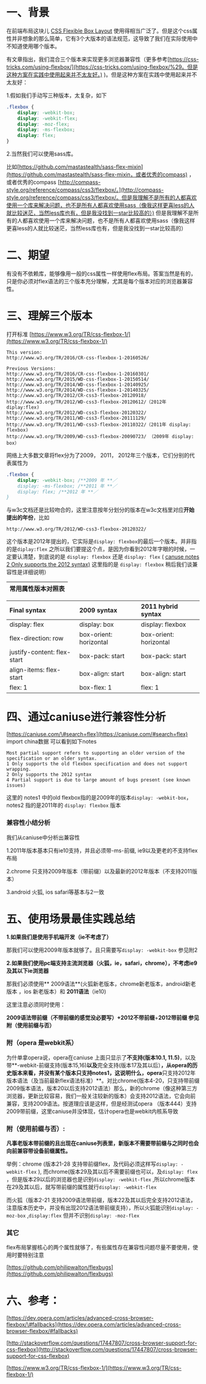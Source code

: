 # 一、背景

在前端布局这块儿 [CSS Flexible Box Layout](https://www.w3.org/TR/css-flexbox-1/) 使用得相当广泛了。但是这个css属性并非想象的那么简单，它有3个大版本的语法规范，这导致了我们在实际使用中不知道使用哪个版本。

有文章指出，我们混合三个版本来实现更多浏览器兼容性（更多参考[https://css-tricks.com/using-flexbox/](https://css-tricks.com/using-flexbox/%29。但是这种方案在实践中使用起来并不太友好。) \)。但是这种方案在实践中使用起来并不太友好：

1.假如我们手动写三种版本，太复杂，如下

```css
.flexbox { 
    display: -webkit-box; 
    display: -webkit-flex; 
    display: -moz-flex; 
    display: -ms-flexbox; 
    display: flex; 
}
```

2.当然我们可以使用sass库。

比如[https://github.com/mastastealth/sass-flex-mixin](https://github.com/mastastealth/sass-flex-mixin，或者优秀的compass) ，或者优秀的compass [http://compass-style.org/reference/compass/css3/flexbox/。](http://compass-style.org/reference/compass/css3/flexbox/。但是我理解不是所有的人都喜欢使用一个库来解决问题，也不是所有人都喜欢使用sass（像我这样更喜less的人就比较迷茫，当然less库也有，但是我没找到一star比较高的）) 但是我理解不是所有的人都喜欢使用一个库来解决问题，也不是所有人都喜欢使用sass（像我这样更喜less的人就比较迷茫，当然less库也有，但是我没找到一star比较高的）

# 二、期望

有没有不依赖库，能够像用一般的css属性一样使用flex布局。答案当然是有的，只是你必须对flex语法的三个版本充分理解，尤其是每个版本对应的浏览器兼容性。

# 三、理解三个版本

打开标准  [https://www.w3.org/TR/css-flexbox-1/](https://www.w3.org/TR/css-flexbox-1/)

```
This version:
http://www.w3.org/TR/2016/CR-css-flexbox-1-20160526/

Previous Versions:
http://www.w3.org/TR/2016/CR-css-flexbox-1-20160301/
http://www.w3.org/TR/2015/WD-css-flexbox-1-20150514/
http://www.w3.org/TR/2014/WD-css-flexbox-1-20140925/
http://www.w3.org/TR/2014/WD-css-flexbox-1-20140325/
http://www.w3.org/TR/2012/CR-css3-flexbox-20120918/
http://www.w3.org/TR/2012/WD-css3-flexbox-20120612/（2012年 diplay:flex)
http://www.w3.org/TR/2012/WD-css3-flexbox-20120322/
http://www.w3.org/TR/2011/WD-css3-flexbox-20111129/
http://www.w3.org/TR/2011/WD-css3-flexbox-20110322/（2011年 display: flexbox)
http://www.w3.org/TR/2009/WD-css3-flexbox-20090723/ （2009年 display: box）
```

网络上大多数文章将flex分为了2009， 2011， 2012年三个版本，它们分别的代表属性为

```css
.flexbox { 
    display: -webkit-box; /**2009 年 **／
    display: -ms-flexbox; /**2011 年 **／
    display: flex; /**2012 年 **／
}
```

与w3c文档还是比较吻合的，这里注意按年分划分的版本在w3c文档里对应**开始提出的年份**，比如

```
http://www.w3.org/TR/2012/WD-css3-flexbox-20120322/
```

这个版本是2012年提出的，它实际是`display: flexbox`的最后一个版本。并非指的是`diplay:flex` 之所以我们要提这个点，是因为你看到2012年字眼的时候，一定要认清楚，到底说的是 `display: flexbox` 还是 `display: flex` \( [canuse notes 2 Only supports the 2012 syntax\)](https://caniuse.com/#search=flex)  这里指的是 `display: flexbox` 稍后我们谈兼容性是详细说明）

| 常用属性版本对照表 |
| :---: |


| Final syntax | 2009 syntax | 2011 hybrid syntax |
| :--- | :--- | :--- |
| display: flex | display: box | display: flexbox |
| flex-direction: row | box-orient: horizontal | box-orient: horizontal |
| justify-content: flex-start | box-pack: start | box-pack: start |
| align-items: flex-start | box-align: start | box-align: start |
| flex: 1 | box-flex: 1 | flex: 1 |

# 四、通过caniuse进行兼容性分析

[https://caniuse.com/\#search=flex](https://caniuse.com/#search=flex)     import china数据 可以看到如下notes

```
Most partial support refers to supporting an older version of the specification or an older syntax.
1 Only supports the old flexbox specification and does not support wrapping.
2 Only supports the 2012 syntax
4 Partial support is due to large amount of bugs present (see known issues)
```

这里的 notes1 中的old flexbox指的是2009年的版本`display: -webkit-box`，notes2 指的是2011年的 `display: flexbox` 版本

### 兼容性小**结分析**

我们从caniuse中分析出兼容性

1.2011年版本基本只有ie10支持，并且必须带-ms-前缀, ie9以及更老的不支持flex布局

2.chrome 只支持2009年版本（带前缀）以及最新的2012年版本（不支持2011版本）

3.android 火狐, ios safari等基本与2一致

# 五、使用场景最佳实践总结

**1.如果我们是使用手机端开发（ie不考虑了）**

那我们可以使用2009年版本就够了。且只需要写`display: -webkit-box` 参见附2

**2.如果我们使用pc端支持主流浏览器（火狐，ie，safari，chrome），不考虑ie9及其以下ie浏览器**

那我们必须使用** 2009语法**\(火狐新老版本，chrome新老版本，android新老版本 ，ios 新老版本）和 **2011语法**（ie10\)

这里注意必须同时使用：

**2009语法带前缀（不带前缀的感觉没必要写）+2012不带前缀**+**2012带前缀 参见附（使用前缀与否）**

### 附（opera 是webkit系）

为什单拿opera说，opera在caniuse 上面只显示了**不支持\(版本10.1, 11.5\)**，以及带**-webkit-前缀支持\(版本15,16\)**以及**完全支持\(版本17及其以后）**，从opera的历史版本来看，并没有某个版本只支持notes1，这说明什么，opera**只支持2012年版本语法（及当前最新flex语法标准）**。对比chrome\(版本4-20，只支持带前缀 2009版本语法，版本20以后支持2012语法）那么，新的chrome（像这种第三方浏览器，更新比较容易，我们一般关注较新的版本）会支持2012语法，它会向前兼容，支持2009语法。按道理应该是这样，但是经测试opera （版本444）支持2009带前缀，这里caniuse并没体现，估计opera也是webkit内核系导致

### **附（使用前缀与否）:**

**凡事老版本带前缀的且出现在caniuse列表里，新版本不需要带前缀与之同时也会向前兼容带设备前缀属性。**

举例：chrome \(版本21-28 支持带前缀flex，及代码必须这样写`display: -webkit-flex` \), 而chrome\(版本29及其以后不需要前缀也可以，及`display: flex` ，但是版本29以后的浏览器也是识别`display: -webkit-flex` ,所以chrome版本在29及其以后，就写带前缀的属性就行`display: -webkit-flex`

而火狐（版本2-21 支持2009语法带前缀，版本22及其以后完全支持2012语法，注意版本历史中，并没有出现2012语法带前缀支持），所以火狐能识别`display: -moz-box` ,`display:flex` 但并不识别`display: -moz-flex`

### **其它**

flex布局掌握核心的两个属性就够了，有些属性存在兼容性问题尽量不要使用，使用时要特别注意

[https://github.com/philipwalton/flexbugs](https://github.com/philipwalton/flexbugs)

# 六、参考：

[https://dev.opera.com/articles/advanced-cross-browser-flexbox/\#fallbacks](https://dev.opera.com/articles/advanced-cross-browser-flexbox/#fallbacks)

[http://stackoverflow.com/questions/17447807/cross-browser-support-for-css-flexbox](http://stackoverflow.com/questions/17447807/cross-browser-support-for-css-flexbox)

[https://www.w3.org/TR/css-flexbox-1/](https://www.w3.org/TR/css-flexbox-1/)

# 



